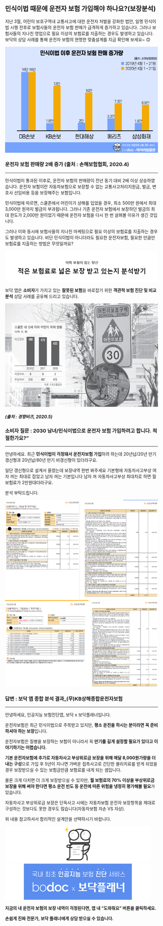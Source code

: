 ## 민식이법 때문에 운전자 보험 가입해야 하나요?(보장분석)

지난 3월, 어린이 보호구역내 교통사고에 대한 운전자 처벌을 강화한 법안, 일명 민식이법 시행 전후로 보험사들의 운전자 보험 판매가 급격하게 증가하고 있습니다. 그러나 보험사들의 지나친 영업으로 필요 이상의 보험료를 지출하는 경우도 발생하고 있습니다. 보닥의 상담 사례를 통해 운전자 보험의 현명한 맞춤설계를 지금 확인해 보세요~ 😊

![alt img](https://raw.githubusercontent.com/aijinet/doctor-contents/master/contents/202005/200507/200507_민식이법1.png)
 ### 운전자 보험 판매량 2배 증가 (출처 : 손해보험협회, 2020.4)
___

민식이법이 통과된 이후로, 운전자 보험의 판매량이 전년 동기 대비 2배 이상 상승하였습니다. 
운전자 보험이란 자동차보험으로 보장할 수 없는 교통사고처리지원금, 벌금, 변호사 선임비용 등을 보장해주는 보험입니다.

민식이법에 따르면, 스쿨존에서 어린이가 상해를 입었을 경우, 최소 500만 원에서 최대 3,000만 원까지 벌금이 부과됩니다. 그러나 기존 운전자 보험에서 보장하던 벌금의 최대 한도가 2,000만 원이었기 때문에 운전자 보험을 다시 한 번 살펴볼 이유가 생긴 것입니다.

그러나 이와 동시에 보험사들의 지나친 마케팅으로 필요 이상의 보험료를 지출하는 경우도 발생하고 있습니다. 비단 민식이법이 아니더라도 필요한 운전자보험, 필요한 만큼만 보험료를 지출하는 방법은 무엇일까요?

![alt img](https://raw.githubusercontent.com/aijinet/doctor-contents/master/contents/202005/200507/200507_민식이법2.PNG)

보닥 앱은 **소비자**가 가지고 있는 **잘못된 보험**을 바로잡기 위한 
**객관적 보험 진단 및 비교 분석** 상담 사례를 공유해 드리고 있습니다.

![alt img](https://raw.githubusercontent.com/aijinet/doctor-contents/master/contents/202005/200507/200507_민식이법3.jpg)
##### (출처 : 경향비즈, 2020.5)


 ### 소비자 질문 : 2030 남녀/민식이법으로 운전자 보험 가입하려고 합니다. 적절한가요?”
___

 안녕하세요. 최근 **민식이법이 걱정돼서 운전자보험 가입**하려 하는데 20년납/20년 만기 갱신형과 20년납/80년 만기 비갱신형이 있더라구요. 

일단 갱신형으로 설계서 올렸는데 보장내역 한번 봐주세요 기본형에 자동차사고부상 여자 꺼는 최대로 잡았고 남자 꺼는 기본입니다 남자 꺼 자동차사고부상 최대치로 하면 월보험료가 2만원대더라구요.

분석 부탁드립니다.

 ![alt img](https://raw.githubusercontent.com/aijinet/doctor-contents/master/contents/202005/200507/200507_민식이법4.png)
 ![alt img](https://raw.githubusercontent.com/aijinet/doctor-contents/master/contents/202005/200507/200507_민식이법5.png)


 ### 답변 : 보닥 앱 종합 분석 결과_(무)KB상해종합운전자보험
___
안녕하세요, 인공지능 보험진단앱, 보닥 x 보닥플래너입니다.

운전자보험은 최근 민식이법으로 주목받고 있지만, **평소 운전을 하시는 분이라면 꼭 준비하셔야 하는 보장**입니다.

운전자보험은 질병을 보장하는 보험이 아니라서 꼭 **만기를 길게 설정할 필요가 있다고 이야기하기는 어렵습니다.**

**기본 운전자보험에 추가로 자동차사고 부상위로금 보장을 위해 매달 8,000원가량을 더 내는 구성**으로 가입 후 5년이 지나면 가벼운 접촉사고로 간단한 물리치료를 받게 되었을 경우 보장받으실 수 있는 보험금만큼 보험료를 내게 되는 셈입니다.

물론 크게 다치면 더 크게 보장받으실 수 있지만, **월 보험료의 70% 이상을 부상위로금 보장을 위해 써야 한다면 평소 운전 빈도 등 운전에 따른 위험을 냉정히 평가해볼 필요**가 있습니다. 

자동차사고 부상위로금 보장은 단독사고 시에는 자동차보험 운전자 보장항목을 제대로 구성하는 것보다도 못한 경우도 많습니다(자동차보험 자손 VS 자상).

위 내용 참고하셔서 합리적인 설계안을 선택하시기 바랍니다.

 ![alt img](https://raw.githubusercontent.com/aijinet/doctor-contents/master/contents/202005/200507/200507_민식이법6.png)
 ![alt img](https://raw.githubusercontent.com/aijinet/doctor-contents/master/contents/202005/200507/200507_민식이법7.png)

**지금의 내 운전자 보험의 보장 내역이 걱정된다면, 앱 내 “도와줘요” 버튼을 클릭하세요.**

**손쉽게 진짜 전문가, 보닥 플래너에게 상담 받으실 수 있습니다.**